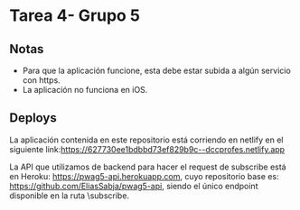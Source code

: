 # Tarea 4- Grupo 5

## Notas
- Para que la aplicación funcione, esta debe estar subida a algún servicio con https.
- La aplicación no funciona en iOS.

## Deploys
La aplicación contenida en este repositorio está corriendo en netlify en el siguiente link:https://627730ee1bdbbd73ef829b9c--dccprofes.netlify.app

La API que utilizamos de backend para hacer el request de subscribe está en Heroku: https://pwag5-api.herokuapp.com, cuyo repositorio base es: https://github.com/EliasSabja/pwag5-api, siendo el único endpoint disponible en la ruta \subscribe.

